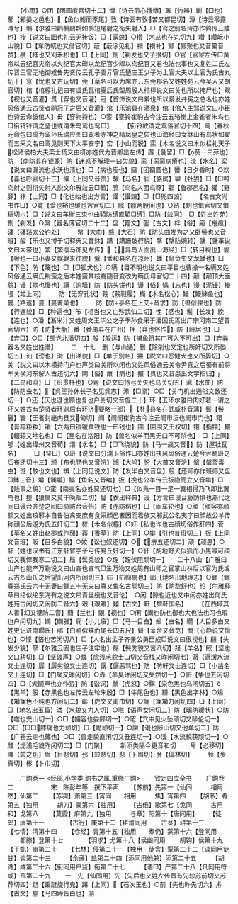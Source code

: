 <!-- { "loadSidebar": true } -->
　　【小雨】○团【团圆度官切十二】慱【诗云劳心慱慱】篿【竹器】剸【□也】鄟【邾娄之邑也】【鱼似鲋而豕尾】敦【诗云有敦苦又都昆切】漙【诗云零露漙兮】鷒【尔雅曰鹳鷒鶝鶔如鹊短尾射之衔矢射人】□【鸢之别名诗亦作鹑传云雕也】抟【说文曰圜也礼云无抟饭】□【露貌】○欑【木丛也在丸切九】巑【巑岏小山貌】□【车防軏也又借官切】菆【菆涂见礼】禶【禶补】酂【酂聚也又音纂音赞】穳【秿也又刈禾积也】□【上同】劗【剃发也又子攅切】○官【官宦左传曰黄帝以云纪官灾帝以火纪官太皥以龙纪官少皡以鸟纪官又君也法也事也又复姓二氏左传晋王官无地御戎鲁先贤传云孔子妻亓官氏楚庄王少子为上官大夫以上官为氏古丸切十】悹【忧也又古玩切】莞【草名可以为席亦云东莞郡名又姓姓苑云今吴人又胡官切】棺【棺椁礼记曰有虞氏瓦棺夏后氏堲周殷人棺椁说文曰关也所以掩尸也】观【视也又音灌】贯【穿也又音灌】冠【首饰说文曰絭也所以絭发弁冕之总名也亦姓风俗通云古贤者鹖冠子之后又音灌】涫【乐涫县在酒泉】倌【倌人主驾说文曰小臣也诗云命彼倌人】毌【穿物持也】○銮【銮铃崔豹古今注云五辂衡上金雀者朱鸟也口衔铃铃谓之銮也或谓朱鸟鸾也鸾口】
　　【衔铃故谓之鸾落官切十四】鸾【春秋元命包曰禹为鸾孙氏瑞应图曰鸾者赤神之精凤皇之佐也山海经曰女牀山有鸟状如翟而五采文名曰鸾见则天下太平安宁】峦【小山而锐】栾【木名说文曰木似栏礼天子松诸侯柏大夫栾士杨又由枅亦姓代为晋卿出左传】羉【彘罟】□【葵一曰茒也】防　【南防县在钜鹿】防【迷惑不解理一曰欠貌】脔【脔脔病瘠也】滦【水名】栾【说文曰漏流也水沃也渍也】□【病也瘦也】圝【团圝圆也】曫【日夕昏时】○欢【喜也呼官切十三】懽【上同又音贯】驩【马名】貆【貉属】貛【牡狼】□【□鸭鸟射之则衔矢射人説文尔雅竝云□鷒】鴅【鸟名人靣鸟啄】酄【鲁郡邑名】獾【野豚】犿【上同】□【化也始也出方言】讙【讙諠】□【□兜四凶】
　　【名古文尚书作□】○寛【爱也裕也缓也苦官切二】髋【髋两股间也】○钻【刺也借官切又借玩切六】□【说文曰车衡三束也曲辕防缚直辕□缚】□防【竝同】　□【姓出姓苑】劗【剃发】○槃【器名薄官切二十二】盘【籀文】鎜【古文】柈【俗】瘢【疮痕】磻【磻谿太公钓处】
　　幋【大巾】磐【大石】防【防头曲发为之又卧髻也又音班】般【乐也又博于切释典又音鉢】蹒【蹒跚跛行貌】搫【搫防婉转】鞶【鞶革说文曰大带也】繁【繁缨马饰见左传】【异鸟人靣出山海经】□【转目视也】媻【奢也一曰小妻又媻媻来往貌】縏【番和县名在凉州】蟠【鼠负虫又龙蟠也】□【下色】防【篾也】□【□狐犬也】○瞒【目不明也说文曰平目也曹操一名瞒又姓风俗通云瞒氏荆蛮之后本姓蛮其枝裔随音变改为瞒氏母官切二十四】颟【颟顸大面貌】谩【欺也慢也】蹒【逾墙】防【防头饼也】馒【俗】慲【忘也】镘【泥镘】槾墁【竝上同】
　　防【无穿孔状】鞔【鞔鞋履】樠【木名松心】鳗【鳗鯠鱼也】曼【路逺】蔓【蔓菁菜也】
　　防【防亭名在上艾音求】防【兽似狸也】防【行遟貌】□【种遍也】芇【相当也又亡殄武仙二切】悗【感也】鬗【长发】絻【连也】○潘【淅米汁又姓周文王毕公之子季孙食采于潘因氏焉出广宗河南二望普官切六】防【防大甎】番【番禺县在广州】拌【弃也俗作】防【峙居也】□【弃□】○□【部党北潘切四】般【般运】防【捕鱼笥其门可入不可出】□【弃粪器名又姓出姓谱】
　　二　十七　删【与山通】删【除削也又定也所奸切又所晏切五】讪【谤也】潸【出涕貌】□【单于别名】狦【説文曰恶健犬也又所晏切】○关【説文曰以木横持门户也声类曰关所以闭也又姓风俗通云关令尹喜之后蜀有前将军关侯河东解人古还切六】関【俗】癏【病也】擐【贯也又音患出文字指归】【二鸟和鸣】□【织贯杼也】○弯【说文曰持弓关矢也乌关切五】湾【水曲】防【防防虫名】【呉王孙休长子名见呉志】潫【□潫】○□【关门机出通俗文数还切一】○还【仄也退也顾也复也户关切又音旋二十】环【玉环尔雅曰肉好若一谓之环又姓古有楚贤者环渊后有环济要略一部】【朴县名在武威朴音蒲】鬟【髻鬟】寰【王者封畿内县又甸切】阛【阛阓崔豹古今注云阛市垣也阓市门也】糫【膏糫粔籹】锾【六两曰锾锾黄铁也一曰钱也】圜【圜围又王权切】镮【指镮】轘【轘辕又地名也】□【里名在洛阳】防【兽名似羊而黑无口不可杀也】　□【上同】郇【姓出绛州又音荀】澴【水名】□【□飞绕貌】防【马一歳又音】防【屋牡瓦名】
　　□【坚□】○班【说文曰分瑞玉俗作□亦姓出扶风风俗通云楚今尹鬭班之后布还切十三】颁【布也肠也又音汾】鳻【大鸠】肦【大首又音汾】螌【螌蝥毒虫】斑【駮也文也】辬【上同见说文】防【发半白又音盘】般【还师亦作班师又盘□鉢三音】斒【斓斒】鳊【鱼名又音编】扳【挽也公羊传云扳隐而立又音攀】□【贱事之貌】○蛮【南夷名亦姓莫还切七】□【似鳬一目一足一翼相得乃飞即比翼鸟也】獌【狼属又莫干晩贩二切】鬘【衣出释典】谩【方言曰谩台胁防惧也燕代之间曰谩台齐楚之间曰胁防台音怡】防【赤防稻也】□【画车轮也】○顔【顔容亦顔额又姓出琅邪本自鲁伯禽支庶有食采顔邑者因而着族又邾武公名夷字曰顔故公羊传称顔公后遂为氏五奸切二】楌【木名似橦】○奸【私也诈也古顔切俗作姧四】菅【草名又姓出赵郡或作蕑】葌【香草】防【上同】○攀【引也普班切三】扳【上同又音班】眅【目多白貌】○奻【讼也奴还切】○【痹五还切二】顽【顽愚】○馯【姓也汉书有江东馯臂字子弓传易丘奸切一】○豻【胡地野犬似狐而小黒喙可顔切又我悍我寒二切二】鬝【鬓秃貌】○跧【跧伏阻顽切一】　　二十八山【广雅曰山产也能产万物说文曰山宣也宣气□生万物又姓周有山师之官掌山林后以官为氏或云古烈山氏之后望出河内所闲切三】疝【疝痂病也】邖【地名出地理志】○鳏【鳏寡郑氏云六十无妻曰鳏五十无夫曰寡又鱼名古顽切三】防【防犂釬也】纶【尔雅释草曰纶似纶东海有之说文曰青丝绶也又音伦】　○闲【隙也近也又中闲亦姓出何氏姓苑古闲切又闲防二音六】艰【艰难】囏【古文】靬【黎靬国名】
　　【在西域其人善幻又犍防二音】蕑【兰也】覵【视也】○闲【阑也防也御也大也法也习也暇也户闲切九】嫺【嫺雅】痫【小儿瘨】□【马一目白】蛝【虫名】瞯【人目多白又姓史记济南瞯氏】鹇【白鹇似雉而尾长四五尺】藖【茎余又音苋】憪【心静说文愉也】○悭【悋也苦闲切八】□【人名出孟子齐景公勇臣成□说文曰很视也】顅【头发少貌】掔【尔雅云固也庄子注牢也】鬜【鬓秃貌又苦八切】羟【羊名】臤【坚也又口耕切】□【坚破声】○虥【虎浅毛貌士山切又音栈又昨闲切七】潺【潺湲水流又士连切】孱【孱劣貌又士连切】僝【僝恶骂也】防【防轩又士连切】□【小凿名又士连切】□【门聚又昨闲切】○羴【羊臭许闲切又失然切一】○詽【争也五闲切四】□【犬鬬声也亦作狠】防【讼词】虤【虎怒】○黰【染色黒也乌闲切五】【黒羊】殷【赤黒色也左传云左轮朱殷】□【牛尾色也】黫【黒色出字林】○斒【斒斓色不纯也方闲切二】虨【虎文又甫巾切】○斓【斓斒力闲切四】□【上同】□【地名出玉篇】潾【水貌又力人切】○嘫【语声女闲切二】防【暍防暖状】○防【噬也充山切一】○□【媚容也委鳏切一】○窀【穴中见火坠顽切又陟伦切一】○□【□□膝痛也力顽切】□【跪顽切一】○譠【谩也陟山切又他单切二】防【广苍云走也藏也】○□【兽走貌直闲切又丑连切一】○湲【水流貌获顽切一】○虥【虎浅毛貌昨闲切二】□【门聚】
　　新添类隔今更音和切
　　卑【必移切】陴【竝之切】眉【目悲切】邳【竝悲切】悲【卜眉切】肧【偏林切】
　　频【步真切】彬【卜巾切】









　　广韵卷一
<经部,小学类,韵书之属,重修广韵>
　　钦定四库全书
　　广韵卷二　　　　　　宋　陈彭年等　撰下平声
　　【苏前】先第一【仙同　　　相用　　　　然】仙第二
　　【苏凋】萧第三【宵同　　相用　　　焦】宵第四
　　【胡茅】肴第五【独用　　　胡刀】豪第六【独用】
　　【古俄】歌第七【戈同　　　古用　　　　和】戈第八
　　【莫霞】麻第九【独用　　　与章】阳第十【唐同用】
　　【徒郎】唐第十一　　　　【古行】庚第十二【耕清同用
　　古茎】耕第十三　　　　【七情】清第十四
　　【仓经】青第十五【独用　　煮仍】蒸第十六【登同用
　　都滕】登第十七　　　　【羽求】尤第十八【侯幽同用
　　胡钩】侯第十九　　　　【于虬】幽第二十
　　【七林】侵第二十一【独用　徒含】覃第二十二【谈同用徒甘】谈第二十三　　　【余亷】盐第二十四【添同用他兼】添第二十五　　　【胡谗】咸第二十六【衔同用户监】衔第二十七　　　【语□】严第二十八【凡同用符咸】凡第二十九
　　一　先【仙同用】先【先后也又姓左传晋有先轸苏前切又苏荐切四】跹【蹁跹旋行皃】蹮【上同】【石次玉也】○前【先也昨先切六】歬【古文】騚【马四蹄皆白也】湔
